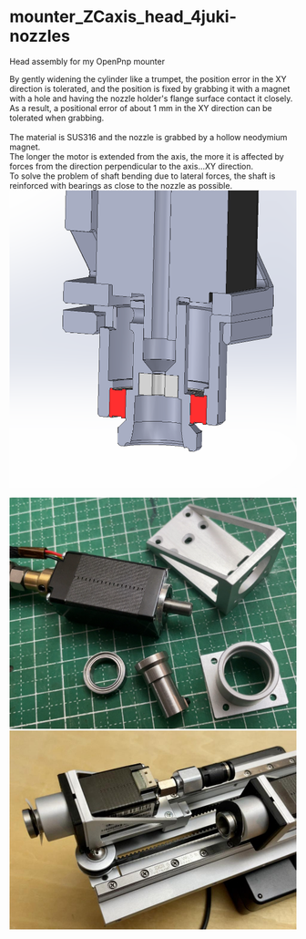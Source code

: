 # mounter_ZCaxis_head_4juki-nozzles
Head assembly for my OpenPnp mounter

By gently widening the cylinder like a trumpet, the position error in the XY direction is tolerated, and the position is fixed by grabbing it with a magnet with a hole and having the nozzle holder's flange surface contact it closely.  <br>
As a result, a positional error of about 1 mm in the XY direction can be tolerated when grabbing.<br>
<br>
The material is SUS316 and the nozzle is grabbed by a hollow neodymium magnet.<br>
The longer the motor is extended from the axis, the more it is affected by forces from the direction perpendicular to the axis...XY direction.<br>
To solve the problem of shaft bending due to lateral forces, the shaft is reinforced with bearings as close to the nozzle as possible.<br>
<img src="https://github.com/crono2250/mounter_ZCaxis_head_4juki-nozzles/blob/main/img/C-axis_cross_section.png" width="600px">
<br>

<img src="https://github.com/crono2250/mounter_ZCaxis_head_4juki-nozzles/blob/main/img/C-axis_parts.png" width="600px">

<img src="https://github.com/crono2250/mounter_ZCaxis_head_4juki-nozzles/blob/main/img/head_ZCaxis_assy.jpg" width="600px">

